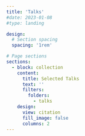 ```yaml
---
title: 'Talks'
#date: 2023-01-08
#type: landing

design:
  # Section spacing
  spacing: '1rem'

# Page sections
sections:
  - block: collection
    content:
      title: Selected Talks
      text: ''
      filters:
        folders:
          - talks
    design:
      view: citation
      fill_image: false
      columns: 2
---
```


